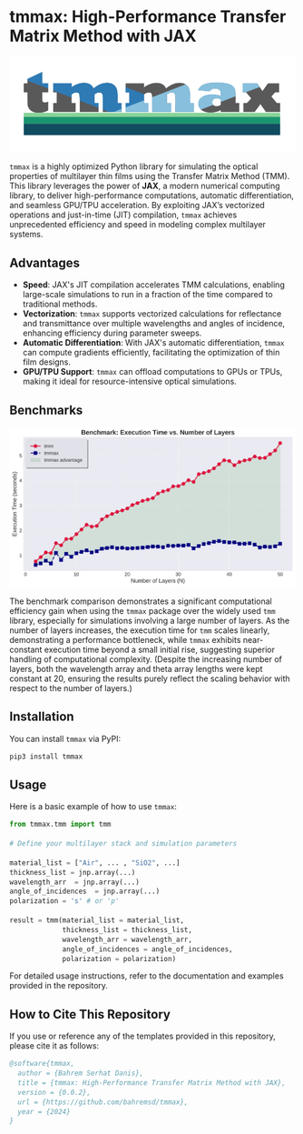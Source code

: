 # **tmmax: High-Performance Transfer Matrix Method with JAX**


![image](docs/logo/logo_tmmax.png)

`tmmax` is a highly optimized Python library for simulating the optical properties of multilayer thin films using the Transfer Matrix Method (TMM). This library leverages the power of **JAX**, a modern numerical computing library, to deliver high-performance computations, automatic differentiation, and seamless GPU/TPU acceleration. By exploiting JAX’s vectorized operations and just-in-time (JIT) compilation, `tmmax` achieves unprecedented efficiency and speed in modeling complex multilayer systems.


## **Advantages**


- **Speed**: JAX's JIT compilation accelerates TMM calculations, enabling large-scale simulations to run in a fraction of the time compared to traditional methods.
- **Vectorization**: `tmmax` supports vectorized calculations for reflectance and transmittance over multiple wavelengths and angles of incidence, enhancing efficiency during parameter sweeps.
- **Automatic Differentiation**: With JAX's automatic differentiation, `tmmax` can compute gradients efficiently, facilitating the optimization of thin film designs.
- **GPU/TPU Support**: `tmmax` can offload computations to GPUs or TPUs, making it ideal for resource-intensive optical simulations.


## **Benchmarks**


![image](benchmarks/layer_size_experiment/execution_time_vs_layers.png)


The benchmark comparison demonstrates a significant computational efficiency gain when using the `tmmax` package over the widely used `tmm` library, especially for simulations involving a large number of layers. As the number of layers increases, the execution time for `tmm` scales linearly, demonstrating a performance bottleneck, while `tmmax` exhibits near-constant execution time beyond a small initial rise, suggesting superior handling of computational complexity. (Despite the increasing number of layers, both the wavelength array and theta array lengths were kept constant at 20, ensuring the results purely reflect the scaling behavior with respect to the number of layers.)

## **Installation**

You can install `tmmax` via PyPI:

```bash
pip3 install tmmax
```

## **Usage**

Here is a basic example of how to use `tmmax`:

```python
from tmmax.tmm import tmm

# Define your multilayer stack and simulation parameters

material_list = ["Air", ... , "SiO2", ...]
thickness_list = jnp.array(...)
wavelength_arr  = jnp.array(...)
angle_of_incidences  = jnp.array(...)
polarization = 's' # or 'p'

result = tmm(material_list = material_list,
             thickness_list = thickness_list,
             wavelength_arr = wavelength_arr,
             angle_of_incidences = angle_of_incidences,
             polarization = polarization)
```

For detailed usage instructions, refer to the documentation and examples provided in the repository.


## How to Cite This Repository

If you use or reference any of the templates provided in this repository, please cite it as follows:


```bibtex
@software{tmmax,
  author = {Bahrem Serhat Danis},
  title = {tmmax: High-Performance Transfer Matrix Method with JAX},
  version = {0.0.2},
  url = {https://github.com/bahremsd/tmmax},
  year = {2024}
}
```